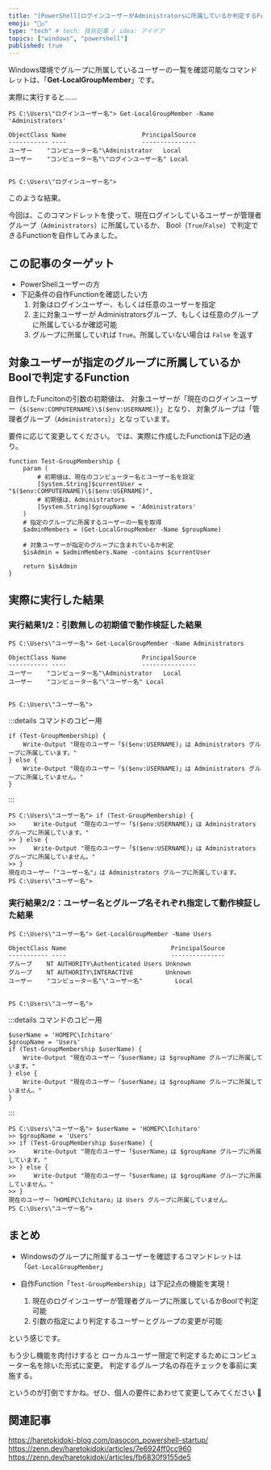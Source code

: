 ```yaml
---
title: "[PowerShell]ログインユーザーがAdministratorsに所属しているか判定するFunction"
emoji: "👩‍⚖️"
type: "tech" # tech: 技術記事 / idea: アイデア
topics: ["windows", "powershell"]
published: true
---
```


Windows環境でグループに所属しているユーザーの一覧を確認可能なコマンドレットは、「**Get-LocalGroupMember**」です。

実際に実行すると……

```powershell:Get-LocalGroupMemberのコマンド結果
PS C:\Users\"ログインユーザー名"> Get-LocalGroupMember -Name 'Administrators'

ObjectClass Name                     PrincipalSource
----------- ----                     ---------------
ユーザー    "コンピューター名"\Administrator   Local
ユーザー    "コンピューター名"\"ログインユーザー名" Local


PS C:\Users\"ログインユーザー名">
```

このような結果。

今回は、このコマンドレットを使って、現在ログインしているユーザーが管理者グループ（`Administrators`）に所属しているか、
Bool（`True`/`False`）で判定できるFunctionを自作してみました。

## この記事のターゲット

- PowerShellユーザーの方
- 下記条件の自作Functionを確認したい方
    1. 対象はログインユーザー、もしくは任意のユーザーを指定
    1. 主に対象ユーザーが Administratorsグループ、もしくは任意のグループに所属しているか確認可能
    1. グループに所属していれば `True`。所属していない場合は `False` を返す

## 対象ユーザーが指定のグループに所属しているかBoolで判定するFunction

自作したFuncitonの引数の初期値は、
対象ユーザーが「現在のログインユーザー（`$($env:COMPUTERNAME)\$($env:USERNAME)`）」となり、
対象グループは「管理者グループ（`Administrators`）」となっています。

要件に応じて変更してください。
では、実際に作成したFunctionは下記の通り。

```powershell:対象ユーザーが指定のグループに所属しているかBoolで判定するFunction
function Test-GroupMembership {
    param (
        # 初期値は、現在のコンピューター名とユーザー名を設定
        [System.String]$currentUser = "$($env:COMPUTERNAME)\$($env:USERNAME)",
        # 初期値は、Administrators
        [System.String]$groupName = 'Administrators'
    )
    # 指定のグループに所属するユーザーの一覧を取得
    $adminMembers = (Get-LocalGroupMember -Name $groupName)

    # 対象ユーザーが指定のグループに含まれているか判定
    $isAdmin = $adminMembers.Name -contains $currentUser

    return $isAdmin
}
```

## 実際に実行した結果

### 実行結果1/2：引数無しの初期値で動作検証した結果

```powershell:事前にAdministratorsグループに所属するユーザーを確認
PS C:\Users\"ユーザー名"> Get-LocalGroupMember -Name Administrators

ObjectClass Name                     PrincipalSource
----------- ----                     ---------------
ユーザー    "コンピューター名"\Administrator   Local
ユーザー    "コンピューター名"\"ユーザー名" Local


PS C:\Users\"ユーザー名">
```

:::details コマンドのコピー用

```powershell:コピー用
if (Test-GroupMembership) {
    Write-Output "現在のユーザー「$($env:USERNAME)」は Administrators グループに所属しています。"
} else {
    Write-Output "現在のユーザー「$($env:USERNAME)」は Administrators グループに所属していません。"
}
```

:::

```powershell:引数無しの初期値で動作検証した結果
PS C:\Users\"ユーザー名"> if (Test-GroupMembership) {
>>     Write-Output "現在のユーザー「$($env:USERNAME)」は Administrators グループに所属しています。"
>> } else {
>>     Write-Output "現在のユーザー「$($env:USERNAME)」は Administrators グループに所属していません。"
>> }
現在のユーザー「"ユーザー名"」は Administrators グループに所属しています。
PS C:\Users\"ユーザー名">
```

### 実行結果2/2：ユーザー名とグループ名それぞれ指定して動作検証した結果

```powershell:事前にUsersグループに所属するユーザーを確認
PS C:\Users\"ユーザー名"> Get-LocalGroupMember -Name Users

ObjectClass Name                             PrincipalSource
----------- ----                             ---------------
グループ    NT AUTHORITY\Authenticated Users Unknown
グループ    NT AUTHORITY\INTERACTIVE         Unknown
ユーザー    "コンピューター名"\"ユーザー名"         Local


PS C:\Users\"ユーザー名">
```

:::details コマンドのコピー用

```powershell:コピー用
$userName = 'HOMEPC\Ichitaro'
$groupName = 'Users'
if (Test-GroupMembership $userName) {
    Write-Output "現在のユーザー「$userName」は $groupName グループに所属しています。"
} else {
    Write-Output "現在のユーザー「$userName」は $groupName グループに所属していません。"
}
```

:::

```powershell:任意のユーザー名・グループ名で動作検証した結果
PS C:\Users\"ユーザー名"> $userName = 'HOMEPC\Ichitaro'
>> $groupName = 'Users'
>> if (Test-GroupMembership $userName) {
>>     Write-Output "現在のユーザー「$userName」は $groupName グループに所属しています。"
>> } else {
>>     Write-Output "現在のユーザー「$userName」は $groupName グループに所属していません。"
>> }
現在のユーザー「HOMEPC\Ichitaro」は Users グループに所属していません。
PS C:\Users\"ユーザー名">
```

## まとめ

- Windowsのグループに所属するユーザーを確認するコマンドレットは「`Get-LocalGroupMember`」

- 自作Function「`Test-GroupMembership`」は下記2点の機能を実現！
    1. 現在のログインユーザーが管理者グループに所属しているかBoolで判定可能
    1. 引数の指定により判定するユーザーとグループの変更が可能

という感じです。

もう少し機能を肉付けすると
ローカルユーザー限定で判定するためにコンピューター名を除いた形式に変更。
判定するグループ名の存在チェックを事前に実施する。

というのが打倒ですかね。ぜひ、個人の要件にあわせて変更してみてください 🤖

## 関連記事

https://haretokidoki-blog.com/pasocon_powershell-startup/
https://zenn.dev/haretokidoki/articles/7e6924ff0cc960
https://zenn.dev/haretokidoki/articles/fb6830f9155de5
